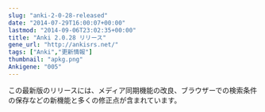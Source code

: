 ```yaml
---
slug: "anki-2-0-28-released"
date: "2014-07-29T16:00:07+00:00"
lastmod: "2014-09-06T23:02:35+00:00"
title: "Anki 2.0.28 リリース"
gene_url: "http://ankisrs.net/"
tags: ["Anki","更新情報"]
thumbnail: "apkg.png"
Ankigene: "005"
---
```

この最新版のリリースには、メディア同期機能の改良、ブラウザーでの検索条件の保存などの新機能と多くの修正点が含まれています。

